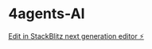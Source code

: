# 4agents-AI

[Edit in StackBlitz next generation editor ⚡️](https://stackblitz.com/~/github.com/toprmrproducer/4agents-AI)